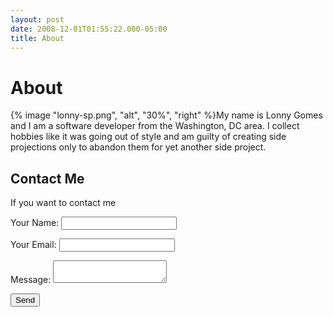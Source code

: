 ```yaml
---
layout: post
date: 2008-12-01T01:55:22.000-05:00
title: About
---
```


# About

{% image "lonny-sp.png", "alt", "30%", "right" %}My name is Lonny Gomes and I am a software developer from the Washington, DC area. I collect hobbies like it was going out of style and am guilty of creating side projections only to abandon them for yet another side project.

## Contact Me

If you want to contact me

<form name="contact" method="POST" data-netlify="true">
  <p>
    <label>Your Name: <input type="text" name="name" /></label>   
  </p>
  <p>
    <label>Your Email: <input type="email" name="email" /></label>
  </p>
  <p>
    <label>Message: <textarea name="message" width="100%"></textarea></label>
  </p>
  <p>
    <button type="submit">Send</button>
  </p>
</form>

